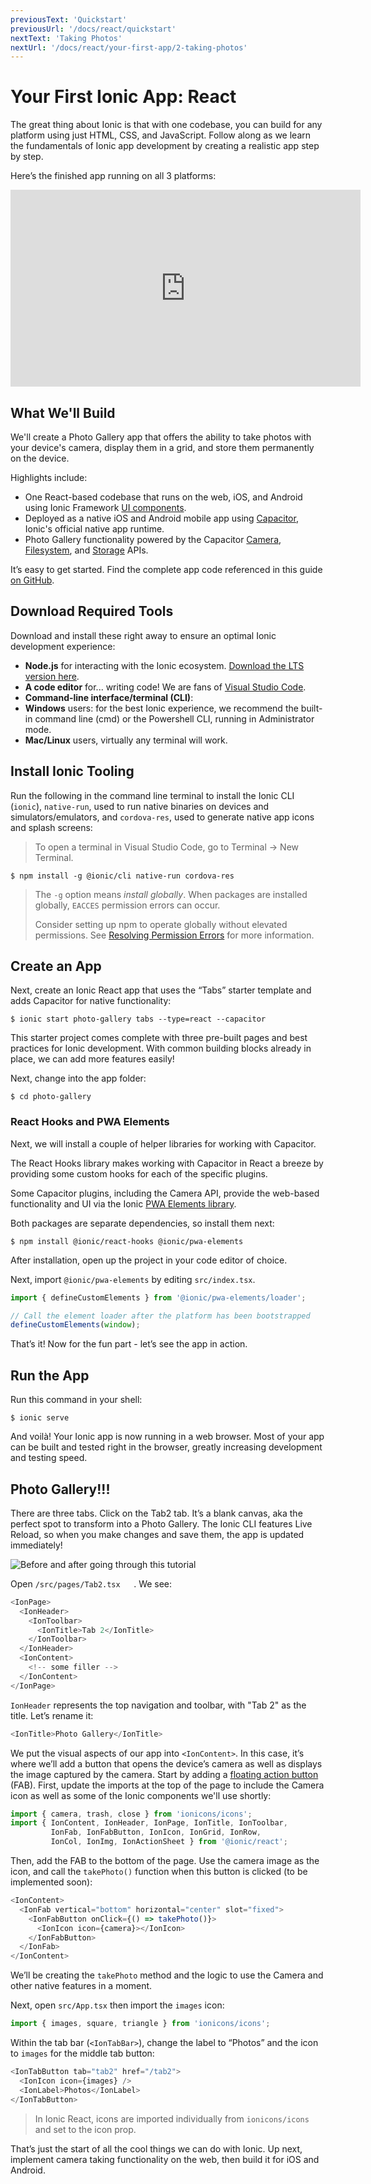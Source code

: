 ```yaml
---
previousText: 'Quickstart'
previousUrl: '/docs/react/quickstart'
nextText: 'Taking Photos'
nextUrl: '/docs/react/your-first-app/2-taking-photos'
---
```


# Your First Ionic App: React

The great thing about Ionic is that with one codebase, you can build for any platform using just HTML, CSS, and JavaScript. Follow along as we learn the fundamentals of Ionic app development by creating a realistic app step by step.

Here’s the finished app running on all 3 platforms:

<iframe width="560" height="315" src="https://www.youtube.com/embed/0ASQ13Y1Rk4" frameborder="0" allow="accelerometer; autoplay; encrypted-media; gyroscope; picture-in-picture" allowfullscreen></iframe>

## What We'll Build

We'll create a Photo Gallery app that offers the ability to take photos with your device's camera, display them in a grid, and store them permanently on the device.

Highlights include:
* One React-based codebase that runs on the web, iOS, and Android using Ionic Framework [UI components](https://ionicframework.com/docs/components).
* Deployed as a native iOS and Android mobile app using [Capacitor](https://capacitor.ionicframework.com), Ionic's official native app runtime.
* Photo Gallery functionality powered by the Capacitor [Camera](https://capacitor.ionicframework.com/docs/apis/camera), [Filesystem](https://capacitor.ionicframework.com/docs/apis/filesystem), and [Storage](https://capacitor.ionicframework.com/docs/apis/storage) APIs.

It’s easy to get started. Find the complete app code referenced in this guide [on GitHub](https://github.com/ionic-team/photo-gallery-capacitor-react).

## Download Required Tools

Download and install these right away to ensure an optimal Ionic development experience:
* <strong>Node.js</strong> for interacting with the Ionic ecosystem. [Download the LTS version here](https://nodejs.org/en/).
* <strong>A code editor</strong> for... writing code! We are fans of [Visual Studio Code](https://code.visualstudio.com/).
* <strong>Command-line interface/terminal (CLI)</strong>:
 * <strong>Windows</strong> users: for the best Ionic experience, we recommend the built-in command line (cmd) or the Powershell CLI, running in Administrator mode.
 * <strong>Mac/Linux</strong> users, virtually any terminal will work.


## Install Ionic Tooling
Run the following in the command line terminal to install the Ionic CLI (`ionic`), `native-run`, used to run native binaries on devices and simulators/emulators, and `cordova-res`, used to generate native app icons and splash screens:

> To open a terminal in Visual Studio Code, go to Terminal -> New Terminal.

```shell
$ npm install -g @ionic/cli native-run cordova-res
```

> The `-g` option means _install globally_. When packages are installed globally, `EACCES` permission errors can occur.
>
> Consider setting up npm to operate globally without elevated permissions. See [Resolving Permission Errors](/docs/developing/tips#resolving-permission-errors) for more information.


## Create an App
Next, create an Ionic React app that uses the “Tabs” starter template and adds Capacitor for native functionality:

```shell
$ ionic start photo-gallery tabs --type=react --capacitor
```

This starter project comes complete with three pre-built pages and best practices for Ionic development. With common building blocks already in place, we can add more features easily!

Next, change into the app folder:

```shell
$ cd photo-gallery
```

### React Hooks and PWA Elements

Next, we will install a couple of helper libraries for working with Capacitor.

The React Hooks library makes working with Capacitor in React a breeze by providing some custom hooks for each of the specific plugins.

Some Capacitor plugins, including the Camera API, provide the web-based functionality and UI via the Ionic [PWA Elements library](https://github.com/ionic-team/ionic-pwa-elements).

Both packages are separate dependencies, so install them next:

```shell
$ npm install @ionic/react-hooks @ionic/pwa-elements
```

After installation, open up the project in your code editor of choice.

Next, import `@ionic/pwa-elements` by editing `src/index.tsx`.

```typescript
import { defineCustomElements } from '@ionic/pwa-elements/loader';

// Call the element loader after the platform has been bootstrapped
defineCustomElements(window);
```

That’s it! Now for the fun part - let’s see the app in action.

## Run the App
Run this command in your shell:

```shell
$ ionic serve
```

And voilà! Your Ionic app is now running in a web browser. Most of your app can be built and tested right in the browser, greatly increasing development and testing speed.

## Photo Gallery!!!

There are three tabs. Click on the Tab2 tab. It’s a blank canvas, aka the perfect spot to transform into a Photo Gallery. The Ionic CLI features Live Reload, so when you make changes and save them, the app is updated immediately!

![Before and after going through this tutorial](/docs/assets/img/guides/first-app-cap-ng/email-photogallery.gif)

Open `/src/pages/Tab2.tsx	`. We see:

```typescript
<IonPage>
  <IonHeader>
    <IonToolbar>
      <IonTitle>Tab 2</IonTitle>
    </IonToolbar>
  </IonHeader>
  <IonContent>
	<!-- some filler -->
  </IonContent>
</IonPage>
```

`IonHeader` represents the top navigation and toolbar, with "Tab 2" as the title. Let’s rename it:

```typescript
<IonTitle>Photo Gallery</IonTitle>
```

We put the visual aspects of our app into `<IonContent>`. In this case, it’s where we’ll add a button that opens the device’s camera as well as displays the image captured by the camera. Start by adding a [floating action button](https://ionicframework.com/docs/api/fab) (FAB). First, update the imports at the top of the page to include the Camera icon as well as some of the Ionic components we'll use shortly:

```typescript
import { camera, trash, close } from 'ionicons/icons';
import { IonContent, IonHeader, IonPage, IonTitle, IonToolbar,
         IonFab, IonFabButton, IonIcon, IonGrid, IonRow,
         IonCol, IonImg, IonActionSheet } from '@ionic/react';
```

Then, add the FAB to the bottom of the page. Use the camera image as the icon, and call the `takePhoto()` function when this button is clicked (to be implemented soon):

```typescript
<IonContent>
  <IonFab vertical="bottom" horizontal="center" slot="fixed">
    <IonFabButton onClick={() => takePhoto()}>
      <IonIcon icon={camera}></IonIcon>
    </IonFabButton>
  </IonFab>
</IonContent>
```

We’ll be creating the `takePhoto` method and the logic to use the Camera and other native features in a moment.

Next, open `src/App.tsx` then import the `images` icon:

```typescript
import { images, square, triangle } from 'ionicons/icons';
```

Within the tab bar (`<IonTabBar>`), change the label to “Photos” and the icon to `images` for the middle tab button:

```typescript
<IonTabButton tab="tab2" href="/tab2">
  <IonIcon icon={images} />
  <IonLabel>Photos</IonLabel>
</IonTabButton>
```

> In Ionic React, icons are imported individually from `ionicons/icons` and set to the icon prop.

That’s just the start of all the cool things we can do with Ionic. Up next, implement camera taking functionality on the web, then build it for iOS and Android.
